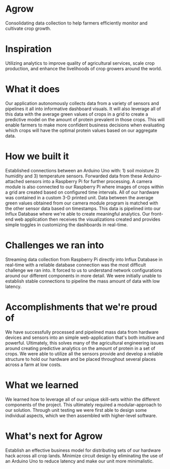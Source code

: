 # Agrow
Consolidating data collection to help farmers efficiently monitor and cultivate crop growth.

# Inspiration
Utilizing analytics to improve quality of agricultural services, scale crop production, and enhance the livelihoods of crop growers around the world.

# What it does
Our application autonomously collects data from a variety of sensors and pipelines it all into informative dashboard visuals. It will also leverage all of this data with the average green values of crops in a grid to create a predictive model on the amount of protein prevalent in those crops. This will enable farmers to make more confident business decisions when evaluating which crops will have the optimal protein values based on our aggregate data. 

# How we built it
Established connections between an Arduino Uno with: 1) soil moisture 2) humidity and 3) temperature sensors. 
Forwarded data from these Arduino-attached sensors into a Raspberry Pi for further processing. A camera module is also connected to our Raspberry Pi where images of crops within a grid are created based on configured time intervals. All of our hardware was contained in a custom 3-D printed unit. Data between the average green values obtained from our camera module program is matched with the other sensor data based on timestamps. This data is pipelined into our Influx Database where we're able to create meaningful analytics. Our front-end web application then receives the visualizations created and provides simple toggles in customizing the dashboards in real-time. 

# Challenges we ran into
Streaming data collection from Raspberry Pi directly into Influx Database in real-time with a reliable database connection was the most difficult challenge we ran into. It forced to us to understand network configurations around our different components in more detail. We were initially unable to establish stable connections to pipeline the mass amount of data with low latency. 

# Accomplishments that we're proud of
We have successfully processed and pipelined mass data from hardware devices and sensors into an simple web-application that's both intuitive and powerful. Ultimately, this solves many of the agricultural engineering issues around creating predictive analytics on the amount of protein in a set of crops. We were able to utilize all the sensors provide and develop a reliable structure to hold our hardware and be placed throughout several places across a farm at low costs. 

# What we learned
We learned how to leverage all of our unique skill-sets within the different components of the project. This ultimately required a modular-approach to our solution. Through unit testing we were first able to design some individual aspects, which we then assembled with higher-level software.

# What's next for Agrow
Establish an effective business model for distributing sets of our hardware hack across all crop lands. Minimize circuit design by eliminating the use of an Arduino Uno to reduce latency and make our unit more minimalistic.

